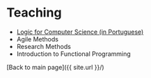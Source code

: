 # Teaching

- [Logic for Computer Science (in Portuguese)](https://logicaparacomputacao.github.io/)
- Agile Methods
- Research Methods
- Introduction to Functional Programming


[Back to main page]({{ site.url }}/)
